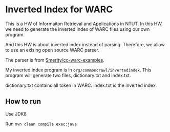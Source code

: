 # Inverted Index for WARC

This is a HW of Informaiton Retrieval and Applications in NTUT.
In this HW, we need to generate the inverted index of WARC files using our own program.

And this HW is about inverted index instead of parsing.
Therefore, we allow to use an exising open source WARC parser.

The parser is from [Smerity/cc-warc-examples](https://github.com/Smerity/cc-warc-examples).

My inverted index program is in `org/commoncrawl/invertedindex`.
This program will generate two files, dictionary.txt and index.txt.

dictionary.txt contains all token in WARC.
index.txt is the inverted index.

## How to run
Use JDK8

Run `mvn clean compile exec:java`